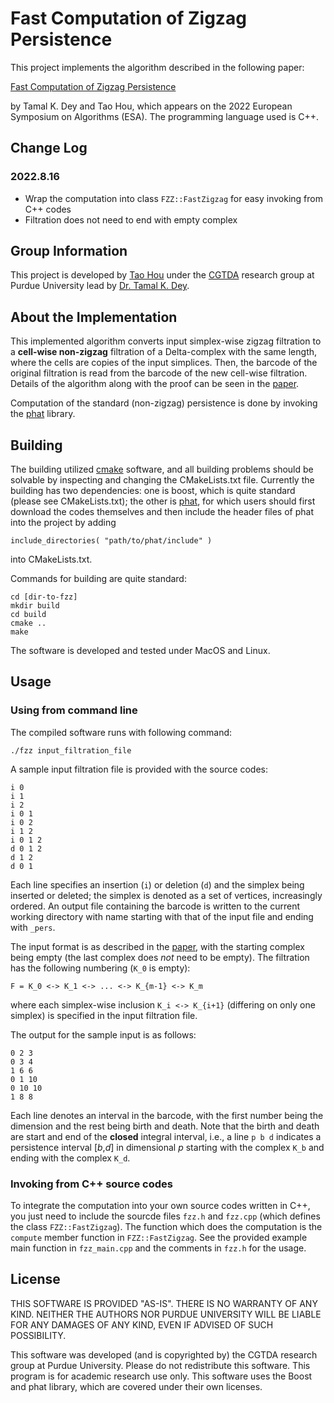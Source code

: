 # Fast Computation of Zigzag Persistence

This project implements the algorithm described in the following paper:

[Fast Computation of Zigzag Persistence](https://arxiv.org/pdf/2204.11080.pdf)

by Tamal K. Dey and Tao Hou, which appears on the 2022 European Symposium on Algorithms (ESA). The programming language used is C++.

## Change Log

### 2022.8.16

- Wrap the computation into class `FZZ::FastZigzag` for easy invoking from C++ codes
- Filtration does not need to end with empty complex

## Group Information

This project is developed by [Tao Hou](https://taohou01.github.io) under the [CGTDA](https://www.cs.purdue.edu/homes/tamaldey/CGTDAwebsite/) research group at Purdue University lead by [Dr. Tamal K. Dey](https://www.cs.purdue.edu/homes/tamaldey/).

## About the Implementation

This implemented algorithm converts input simplex-wise zigzag filtration to a **cell-wise non-zigzag** filtration of a Delta-complex with the same length, where the cells are copies of the input simplices. Then, the barcode of the original filtration is read from the barcode of the new cell-wise filtration. Details of the algorithm along with the proof can be seen in the [paper](https://arxiv.org/pdf/2204.11080.pdf). 

Computation of the standard (non-zigzag) persistence is done by invoking the [phat](https://github.com/blazs/phat) library.

## Building

The building utilized [cmake](https://cmake.org/) software, and all building problems should be solvable by inspecting and changing the CMakeLists.txt file. Currently the building has two dependencies: one is boost, which is quite standard (please see CMakeLists.txt); the other is [phat](https://github.com/blazs/phat), for which users should first download the codes themselves and then include the header files of phat into the project by adding

```
include_directories( "path/to/phat/include" ) 
```

into CMakeLists.txt.

Commands for building are quite standard:

```
cd [dir-to-fzz]
mkdir build
cd build
cmake ..
make
```

The software is developed and tested under MacOS and Linux. 

## Usage

### Using from command line

The compiled software runs with following command:

```
./fzz input_filtration_file
```

A sample input filtration file is provided with the source codes:

```
i 0
i 1
i 2
i 0 1
i 0 2
i 1 2
i 0 1 2
d 0 1 2
d 1 2
d 0 1
```

Each line specifies an insertion (`i`) or deletion (`d`) and the simplex being inserted or deleted; the simplex is denoted as a set of vertices, increasingly ordered. An output file containing the barcode is written to the current working directory with name starting with that of the input file and ending with `_pers`.

The input format is as described in the [paper](https://arxiv.org/pdf/2204.11080.pdf), with the starting complex being empty (the last complex does *not* need to be empty). The filtration has the following numbering (`K_0` is empty):

```
F = K_0 <-> K_1 <-> ... <-> K_{m-1} <-> K_m
```

where each simplex-wise inclusion `K_i <-> K_{i+1}` (differing on only one simplex) is specified in the input filtration file. 

The output for the sample input is as follows:

```
0 2 3
0 3 4
1 6 6
0 1 10
0 10 10
1 8 8
```
Each line denotes an interval in the barcode, with the first number being the dimension and the rest being birth and death. Note that the birth and death are start and end of the **closed** integral interval, i.e., a line `p b d` indicates a persistence interval [*b*,*d*] in dimensional *p* starting with the complex `K_b` and ending with the complex `K_d`.

### Invoking from C++ source codes

To integrate the computation into your own source codes written in C++, you just need to include the sourcde files `fzz.h` and `fzz.cpp` (which defines the class `FZZ::FastZigzag`). The function which does the computation is the `compute` member function in `FZZ::FastZigzag`. See the provided example main function in `fzz_main.cpp` and the comments in `fzz.h` for the usage.

## License

THIS SOFTWARE IS PROVIDED "AS-IS". THERE IS NO WARRANTY OF ANY KIND. NEITHER THE AUTHORS NOR PURDUE UNIVERSITY WILL BE LIABLE FOR ANY DAMAGES OF ANY KIND, EVEN IF ADVISED OF SUCH POSSIBILITY. 

This software was developed (and is copyrighted by) the CGTDA research group at Purdue University. Please do not redistribute this software. This program is for academic research use only. This software uses the Boost and phat library, which are covered under their own licenses.
